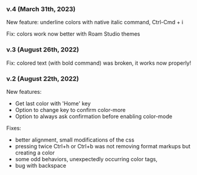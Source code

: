 ### v.4 (March 31th, 2023)
 New feature: underline colors with native italic command, Ctrl-Cmd + i
 
 Fix: colors work now better with Roam Studio themes

### v.3 (August 26th, 2022)
 Fix: colored text (with bold command) was broken, it works now properly!

### v.2 (August 22th, 2022)

New features:
  - Get last color with 'Home' key
  - Option to change key to confirm color-more
  - Option to always ask confirmation before enabling color-mode

Fixes:
  - better alignment, small modifications of the css
  - pressing twice Ctrl+h or Ctrl+b was not removing format markups but creating a color
  - some odd behaviors, unexpectedly occurring color tags,
  - bug with backspace
